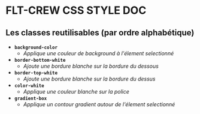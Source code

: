 # FLT-CREW CSS STYLE DOC

## Les classes reutilisables (par ordre alphabétique)

- **`background-color`**
    - _Applique une couleur de background à l'élement selectionné_
- **`border-bottom-white`**
    - _Ajoute une bordure blanche sur la bordure du dessous_
- **`border-top-white`**
    - _Ajoute une bordure blanche sur la bordure du dessus_
- **`color-white`**
    - _Applique une couleur blanche sur la police_
- **`gradient-box`**
    - _Applique un contour gradient autour de l'élement selectionné_
